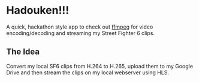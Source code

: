 # Hadouken!!!

A quick, hackathon style app to check out [ffmpeg](https://ffmpeg.org/) for video encoding/decoding and streaming my Street Fighter 6 clips.

## The Idea

Convert my local SF6 clips from H.264 to H.265, upload them to my Google Drive and then stream the clips on my local webserver using HLS.
